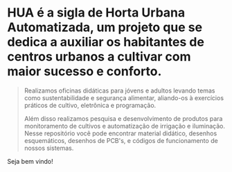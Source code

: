 # HUA é a sigla de Horta Urbana Automatizada, um projeto que se dedica a auxiliar os habitantes de centros urbanos a cultivar com maior sucesso e conforto.
>Realizamos oficinas didáticas para jóvens e adultos levando temas como sustentabilidade e segurança alimentar, aliando-os à exercícios práticos de cultivo, eletrônica e programação.
>
>Além disso realizamos pesquisa e desenvolvimento de produtos para monitoramento de cultivos e automatização de irrigação e iluminação.
>Nesse repositório você pode encontrar material didático, desenhos esquemáticos, desenhos de PCB's, e códigos de funcionamento de nossos sistemas.

Seja bem vindo!
